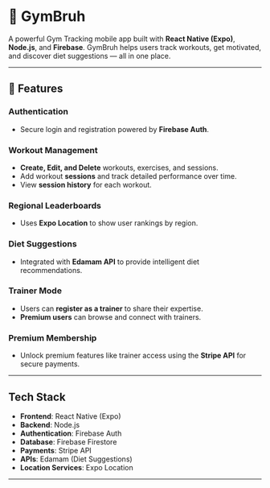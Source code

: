 # 💪 GymBruh

A powerful Gym Tracking mobile app built with **React Native (Expo)**, **Node.js**, and **Firebase**. GymBruh helps users track workouts, get motivated, and discover diet suggestions — all in one place.

---

## 🚀 Features

### Authentication
- Secure login and registration powered by **Firebase Auth**.

### Workout Management
- **Create, Edit, and Delete** workouts, exercises, and sessions.
- Add workout **sessions** and track detailed performance over time.
- View **session history** for each workout.

### Regional Leaderboards
- Uses **Expo Location** to show user rankings by region.

### Diet Suggestions
- Integrated with **Edamam API** to provide intelligent diet recommendations.

### Trainer Mode
- Users can **register as a trainer** to share their expertise.
- **Premium users** can browse and connect with trainers.

### Premium Membership
- Unlock premium features like trainer access using the **Stripe API** for secure payments.

---

## Tech Stack

- **Frontend**: React Native (Expo)
- **Backend**: Node.js
- **Authentication**: Firebase Auth
- **Database**: Firebase Firestore
- **Payments**: Stripe API
- **APIs**: Edamam (Diet Suggestions)
- **Location Services**: Expo Location

---
